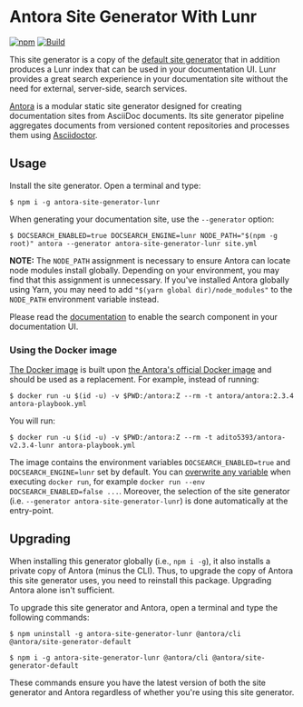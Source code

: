 # Antora Site Generator With Lunr

[![npm](https://img.shields.io/npm/v/antora-site-generator-lunr)](https://www.npmjs.com/package/antora-site-generator-lunr)
[![Build](https://github.com/Mogztter/antora-site-generator-lunr/workflows/Build/badge.svg)](https://github.com/Mogztter/antora-site-generator-lunr/actions?query=workflow%3ABuild)

This site generator is a copy of the [default site generator](https://gitlab.com/antora/antora/blob/master/packages/site-generator-default/README.adoc) that in addition produces a Lunr index that can be used in your documentation UI.
Lunr provides a great search experience in your documentation site without the need for external, server-side, search services.

[Antora](https://antora.org) is a modular static site generator designed for creating documentation sites from AsciiDoc documents.
Its site generator pipeline aggregates documents from versioned content repositories and processes them using [Asciidoctor](https://asciidoctor.org).

## Usage

Install the site generator.
Open a terminal and type:

    $ npm i -g antora-site-generator-lunr

When generating your documentation site, use the `--generator` option:

    $ DOCSEARCH_ENABLED=true DOCSEARCH_ENGINE=lunr NODE_PATH="$(npm -g root)" antora --generator antora-site-generator-lunr site.yml

**NOTE:** The `NODE_PATH` assignment is necessary to ensure Antora can locate node modules install globally.
Depending on your environment, you may find that this assignment is unnecessary.
If you've installed Antora globally using Yarn, you may need to add `"$(yarn global dir)/node_modules"` to the `NODE_PATH` environment variable instead.

Please read the [documentation](https://github.com/Mogztter/antora-lunr#enable-the-search-component-in-the-ui) to enable the search component in your documentation UI.

### Using the Docker image

[The Docker image](https://hub.docker.com/r/adito5393/antora-v2.3.4-lunr) is built upon [the Antora's official Docker image](https://docs.antora.org/antora/2.3/antora-container/#run-the-antora-image) and should be used as a replacement. For example, instead of running:

    $ docker run -u $(id -u) -v $PWD:/antora:Z --rm -t antora/antora:2.3.4 antora-playbook.yml

You will run:

    $ docker run -u $(id -u) -v $PWD:/antora:Z --rm -t adito5393/antora-v2.3.4-lunr antora-playbook.yml

The image contains the environment variables `DOCSEARCH_ENABLED=true` and `DOCSEARCH_ENGINE=lunr` set by default. You can [overwrite any variable](https://docs.docker.com/engine/reference/commandline/run/#set-environment-variables--e---env---env-file) when executing `docker run`, for example `docker run --env DOCSEARCH_ENABLED=false ...`. Moreover, the selection of the site generator (i.e. `--generator antora-site-generator-lunr`) is done automatically at the entry-point.

## Upgrading

When installing this generator globally (i.e., `npm i -g`), it also installs a private copy of Antora (minus the CLI).
Thus, to upgrade the copy of Antora this site generator uses, you need to reinstall this package.
Upgrading Antora alone isn't sufficient.

To upgrade this site generator and Antora, open a terminal and type the following commands:

    $ npm uninstall -g antora-site-generator-lunr @antora/cli @antora/site-generator-default
    
    $ npm i -g antora-site-generator-lunr @antora/cli @antora/site-generator-default

These commands ensure you have the latest version of both the site generator and Antora regardless of whether you're using this site generator.
